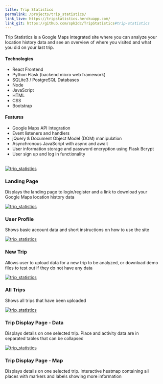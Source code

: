 ```yaml
---
title: Trip Statistics
permalink: /projects/trip_statistics/
link_live: https://tripstatistics.herokuapp.com/
link_git: https://github.com/spk2dc/TripStatistics#trip-statistics
---
```


<p class="lead">
Trip Statistics is a Google Maps integrated site where you can analyze your location history data and see an overview of where you visited and what you did on your last trip.
</p>

#### Technologies

- React Frontend
- Python Flask (backend micro web framework)
- SQLite3 / PostgreSQL Databases
- Node
- JavaScript
- HTML
- CSS
- Bootstrap

#### Features

- Google Maps API Integration
- Event listeners and handlers
- jQuery & Document Object Model (DOM) manipulation
- Asynchronous JavaScript with async and await
- User information storage and password encryption using Flask Bcrypt
- User sign up and log in functionality

<br />

<div class="row">

  <div class="col-lg-12">
    <div class="thumbnail">
      <div class="image">
        <a href="{{site.url}}/assets/img/projects/trip_statistics/trip_statistics (1).png"><img src="{{site.url}}/assets/img/projects/trip_statistics/trip_statistics (1).png" class="img-responsive" alt="trip_statistics"></a>
      </div>
      <div class="caption">
        <h3>Landing Page</h3>
        <p>Displays the landing page to login/register and a link to download your Google Maps location history data</p>
      </div>
    </div>
  </div>
  
  <div class="col-lg-12">
    <div class="thumbnail">
      <div class="image">
        <a href="{{site.url}}/assets/img/projects/trip_statistics/trip_statistics (4).png"><img src="{{site.url}}/assets/img/projects/trip_statistics/trip_statistics (4).png" class="img-responsive" alt="trip_statistics"></a>
      </div>
      <div class="caption">
        <h3>User Profile</h3>
        <p>Shows basic account data and short instructions on how to use the site</p>
      </div>
    </div>
  </div>

  <div class="col-lg-12">
    <div class="thumbnail">
      <div class="image">
        <a href="{{site.url}}/assets/img/projects/trip_statistics/trip_statistics (6).png"><img src="{{site.url}}/assets/img/projects/trip_statistics/trip_statistics (6).png" class="img-responsive" alt="trip_statistics"></a>
      </div>
      <div class="caption">
        <h3>New Trip</h3>
        <p>Allows user to upload data for a new trip to be analyzed, or download demo files to test out if they do not have any data</p>
      </div>
    </div>
  </div>

  <div class="col-lg-12">
    <div class="thumbnail">
      <div class="image">
        <a href="{{site.url}}/assets/img/projects/trip_statistics/trip_statistics (7).png"><img src="{{site.url}}/assets/img/projects/trip_statistics/trip_statistics (7).png" class="img-responsive" alt="trip_statistics"></a>
      </div>
      <div class="caption">
        <h3>All Trips</h3>
        <p>Shows all trips that have been uploaded</p>
      </div>
    </div>
  </div>

  <div class="col-lg-12">
    <div class="thumbnail">
      <div class="image">
        <a href="{{site.url}}/assets/img/projects/trip_statistics/trip_statistics (8).png"><img src="{{site.url}}/assets/img/projects/trip_statistics/trip_statistics (8).png" class="img-responsive" alt="trip_statistics"></a>
      </div>
      <div class="caption">
        <h3>Trip Display Page - Data</h3>
        <p>Displays details on one selected trip. Place and activity data are in separated tables that can be collapsed</p>
      </div>
    </div>
  </div>

  <div class="col-lg-12">
    <div class="thumbnail">
      <div class="image">
        <a href="{{site.url}}/assets/img/projects/trip_statistics/trip_statistics (14).png"><img src="{{site.url}}/assets/img/projects/trip_statistics/trip_statistics (14).png" class="img-responsive" alt="trip_statistics"></a>
      </div>
      <div class="caption">
        <h3>Trip Display Page - Map</h3>
        <p>Displays details on one selected trip. Interactive heatmap containing all places with markers and labels showing more information</p>
      </div>
    </div>
  </div>

</div>
